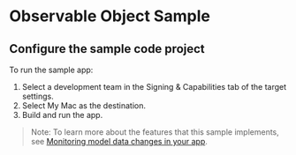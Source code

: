 # Observable Object Sample

## Configure the sample code project

To run the sample app:

1. Select a development team in the Signing & Capabilities tab of the target
settings.
2. Select My Mac as the destination.
3. Build and run the app.

> Note: To learn more about the features that this sample implements, see
[Monitoring model data changes in your app](https://developer.apple.com/documentation/swiftui/Monitoring-model-data-changes-in-your-app).
